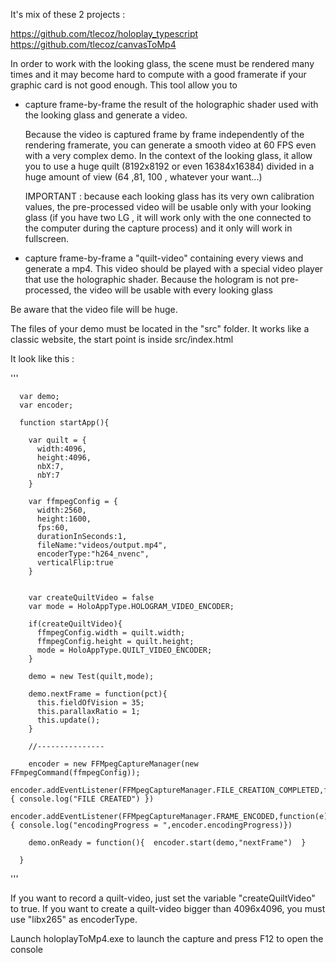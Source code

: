 It's mix of these 2 projects : 

https://github.com/tlecoz/holoplay_typescript 
https://github.com/tlecoz/canvasToMp4 


In order to work with the looking glass, the scene must be rendered many times and it may become hard to compute with a good framerate if your graphic card is not good enough. This tool allow you to 


- capture frame-by-frame the result of the holographic shader used with the looking glass and generate a video. 
   
  Because the video is captured frame by frame independently of the rendering framerate, you can generate a smooth video at 60 FPS even with a very complex demo. In the context of the looking glass, it allow you to use a huge quilt (8192x8192 or even 16384x16384) divided in a huge amount of view (64 ,81, 100 , whatever your want...) 
 
  
  IMPORTANT : because each looking glass has its very own calibration values, the pre-processed video will be usable only 
              with your looking glass (if you have two LG , it will work only with the one connected to the computer during
              the capture process) and it only will work in fullscreen. 
 
 
 
 - capture frame-by-frame a "quilt-video" containing every views and generate a mp4.
    This video should be played with a special video player that use the holographic shader. 
    Because the hologram is not pre-processed, the video will be usable with every looking glass
    

 Be aware that the video file will be huge. 


The files of your demo must be located in the "src" folder. 
It works like a classic website, the start point is inside src/index.html 

It look like this : 

'''

      var demo;
      var encoder;

      function startApp(){

        var quilt = {
          width:4096,
          height:4096,
          nbX:7,
          nbY:7
        }

        var ffmpegConfig = {
          width:2560,
          height:1600,
          fps:60,
          durationInSeconds:1,
          fileName:"videos/output.mp4",
          encoderType:"h264_nvenc",
          verticalFlip:true
        }


        var createQuiltVideo = false
        var mode = HoloAppType.HOLOGRAM_VIDEO_ENCODER;

        if(createQuiltVideo){
          ffmpegConfig.width = quilt.width;
          ffmpegConfig.height = quilt.height;
          mode = HoloAppType.QUILT_VIDEO_ENCODER;
        }

        demo = new Test(quilt,mode);

        demo.nextFrame = function(pct){
          this.fieldOfVision = 35;
          this.parallaxRatio = 1;
          this.update();
        }

        //---------------

        encoder = new FFMpegCaptureManager(new FFmpegCommand(ffmpegConfig));
        encoder.addEventListener(FFMpegCaptureManager.FILE_CREATION_COMPLETED,function(e){ console.log("FILE CREATED") })
        encoder.addEventListener(FFMpegCaptureManager.FRAME_ENCODED,function(e){ console.log("encodingProgress = ",encoder.encodingProgress)})

        demo.onReady = function(){  encoder.start(demo,"nextFrame")  }

      }
'''

If you want to record a quilt-video, just set the variable "createQuiltVideo" to true. 
If you want to create a quilt-video bigger than 4096x4096, you must use "libx265" as  encoderType. 

Launch holoplayToMp4.exe to launch the capture and press F12 to open the console

